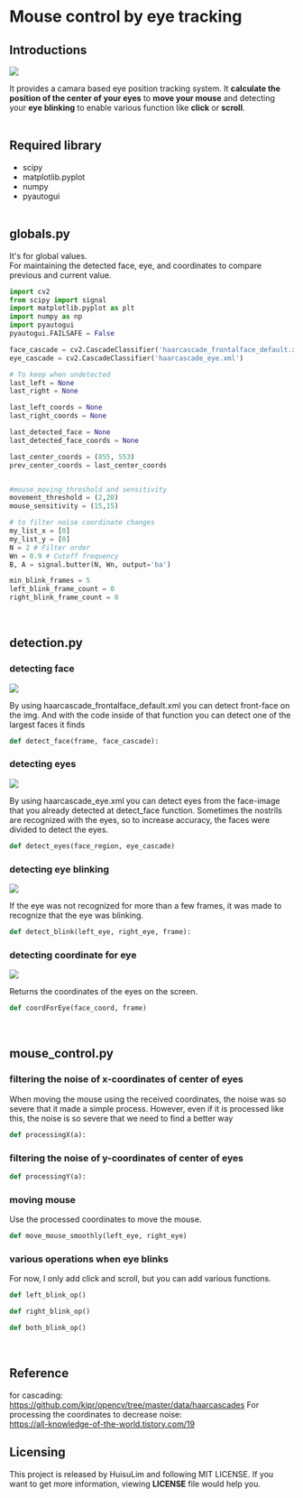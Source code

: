 # Mouse control by eye tracking
## Introductions
<img src = "./Readme/result.gif">

It provides a camara based eye position tracking system. It **calculate the position of the center of your eyes** to **move your mouse** and  detecting your **eye blinking** to enable various function like **click** or **scroll**.  
&nbsp;  

## Required library
- scipy
- matplotlib.pyplot
- numpy
- pyautogui  
&nbsp;  

## globals.py
It's for global values.  
For maintaining the detected face, eye, and coordinates to compare previous and current value.  
```python
import cv2
from scipy import signal
import matplotlib.pyplot as plt
import numpy as np
import pyautogui
pyautogui.FAILSAFE = False

face_cascade = cv2.CascadeClassifier('haarcascade_frontalface_default.xml')
eye_cascade = cv2.CascadeClassifier('haarcascade_eye.xml')

# To keep when undetected 
last_left = None
last_right = None

last_left_coords = None
last_right_coords = None

last_detected_face = None
last_detected_face_coords = None

last_center_coords = (855, 553)
prev_center_coords = last_center_coords


#mouse_moving_threshold and sensitivity
movement_threshold = (2,20)
mouse_sensitivity = (15,15)

# to filter noise coordinate changes
my_list_x = [0]
my_list_y = [0]
N = 2 # Filter order
Wn = 0.9 # Cutoff frequency
B, A = signal.butter(N, Wn, output='ba')

min_blink_frames = 5
left_blink_frame_count = 0
right_blink_frame_count = 0
``` 
&nbsp;  

## detection.py
### detecting face
<img src = "./Readme/face_detect.gif">

By using haarcascade_frontalface_default.xml you can detect front-face on the img. 
And with the code inside of that function you can detect one of the largest faces it finds
```python
def detect_face(frame, face_cascade):
```
### detecting eyes
<img src = "./Readme/eye_detect.gif">

By using haarcascade_eye.xml you can detect eyes from the face-image that you already detected at detect_face function. 
Sometimes the nostrils are recognized with the eyes, so to increase accuracy, the faces were divided to detect the eyes.
```python
def detect_eyes(face_region, eye_cascade)
```

### detecting eye blinking
<img src = "./Readme/blink_detect.gif">

If the eye was not recognized for more than a few frames, it was made to recognize that the eye was blinking.
```python
def detect_blink(left_eye, right_eye, frame):
```
### detecting coordinate for eye
<img src = "./Readme/coord_detect.gif">

Returns the coordinates of the eyes on the screen.
```python
def coordForEye(face_coord, frame)
```
&nbsp;  
## mouse_control.py
### filtering the noise of x-coordinates of center of eyes
When moving the mouse using the received coordinates, the noise was so severe that it made a simple process. However, even if it is processed like this, the noise is so severe that we need to find a better way
```python
def processingX(a):
```
### filtering the noise of y-coordinates of center of eyes
```python
def processingY(a):
```
### moving mouse
Use the processed coordinates to move the mouse.
```python
def move_mouse_smoothly(left_eye, right_eye)
```
### various operations when eye blinks
For now, I only add click and scroll, but you can add various functions.
```python
def left_blink_op()
```
```python
def right_blink_op()
```
```python
def both_blink_op()
```  
&nbsp;

## Reference
for cascading:  
https://github.com/kipr/opencv/tree/master/data/haarcascades
For processing the coordinates to decrease noise:  
https://all-knowledge-of-the-world.tistory.com/19
&nbsp;  

## Licensing
This project is released by HuisuLim and following MIT LICENSE.
If you want to get more information, viewing **LICENSE** file would help you.







